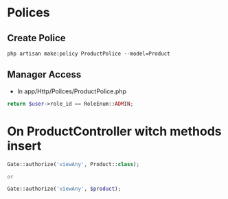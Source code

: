 # Polices

## Create Police
```shell
php artisan make:policy ProductPolice --model=Product
```

## Manager Access
- In app/Http/Polices/ProductPolice.php
```php
return $user->role_id == RoleEnum::ADMIN;
```

# On ProductController witch methods insert
```php
Gate::authorize('viewAny', Product::class);

or 

Gate::authorize('viewAny', $product);
```
